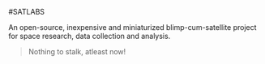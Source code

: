 #SATLABS

An open-source, inexpensive and miniaturized blimp-cum-satellite project for space research, data collection and analysis.

>  Nothing to stalk, atleast now! 